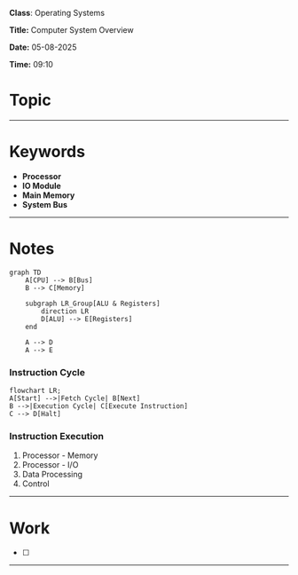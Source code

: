 **Class**: Operating Systems

**Title:** Computer System Overview

**Date:** 05-08-2025

**Time:** 09:10


# Topic



---
# Keywords

- **Processor**
- **IO Module**
- **Main Memory**
- **System Bus**

--- 
# Notes


```mermaid
graph TD
    A[CPU] --> B[Bus]
    B --> C[Memory]

    subgraph LR_Group[ALU & Registers]
        direction LR
        D[ALU] --> E[Registers]
    end

    A --> D
    A --> E

```

### Instruction Cycle
```mermaid
flowchart LR;
A[Start] -->|Fetch Cycle| B[Next]
B -->|Execution Cycle| C[Execute Instruction]
C --> D[Halt]
```

### Instruction Execution
1. Processor - Memory
2. Processor - I/O
3. Data Processing
4. Control

---
# Work

- [ ] 

---
